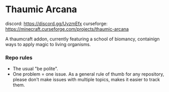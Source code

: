 # Thaumic Arcana

discord: https://discord.gg/UvzmEfx
curseforge: https://minecraft.curseforge.com/projects/thaumic-arcana

A thaumcraft addon, currently featuring a school of biomancy, containign ways to apply magic to living organisms.

### Repo rules
* The usual "be polite".
* One problem = one issue. As a general rule of thumb for any repository, please don't make issues with multiple topics, makes it easier to track them.
